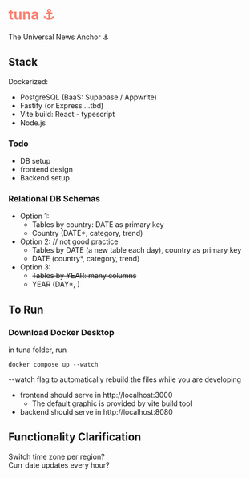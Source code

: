# <span style="color:salmon">tuna ⚓</span>

The Universal News Anchor ⚓

## Stack
Dockerized:<br>
- PostgreSQL (BaaS: Supabase / Appwrite)
- Fastify (or Express ...tbd)
- Vite build: React - typescript
- Node.js


### Todo
- DB setup
- frontend design
- Backend setup


### Relational DB Schemas
- Option 1:
  - Tables by country: DATE as primary key
  - Country (DATE*, category, trend)
- Option 2: // not good practice
  - Tables by DATE (a new table each day), country as primary key
  - DATE (country*, category, trend)
- Option 3:
  - ~~Tables by YEAR: many columns~~
  - YEAR (DAY*, <lots of columns>)


## To Run
### Download Docker Desktop
in tuna folder, run
```
docker compose up --watch
```
--watch flag to automatically rebuild the files while you are developing <br>

- frontend should serve in http://localhost:3000
  - The default graphic is provided by vite build tool
- backend should serve in http://localhost:8080


## Functionality Clarification
Switch time zone per region? <br>
Curr date updates every hour? <br>